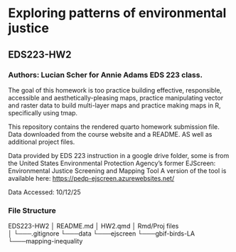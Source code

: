 # Exploring patterns of environmental justice
## EDS223-HW2
### Authors: Lucian Scher for Annie Adams EDS 223 class. 


The goal of this homework is too practice building effective, responsible, accessible and aesthetically-pleasing maps,
practice manipulating vector and raster data to build multi-layer maps and
practice making maps in R, specifically using tmap.

This repository contains the rendered quarto homework submission file. Data downloaded from the course website and a README. AS well as additional project files.

Data provided by EDS 223 instruction in a google drive folder, some is from the
United States Environmental Protection Agency’s former EJScreen: Environmental Justice Screening and Mapping Tool
A version of the tool is available here: https://pedp-ejscreen.azurewebsites.net/

Data Accessed: 10/12/25

### File Structure
EDS223-HW2
│   README.md
│   HW2.qmd
│   Rmd/Proj files    
│
└───.gitignore
     └───data
         └───ejscreen
         └───gbif-birds-LA
         └───mapping-inequality
